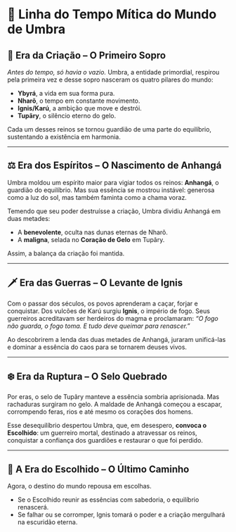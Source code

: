 # 📜 Linha do Tempo Mítica do Mundo de Umbra

## 🌌 **Era da Criação – O Primeiro Sopro**

*Antes do tempo, só havia o vazio.*
Umbra, a entidade primordial, respirou pela primeira vez e desse sopro nasceram os quatro pilares do mundo:

* **Ybyrá**, a vida em sua forma pura.
* **Nharõ**, o tempo em constante movimento.
* **Ignis/Karú**, a ambição que move e destrói.
* **Tupãry**, o silêncio eterno do gelo.

Cada um desses reinos se tornou guardião de uma parte do equilíbrio, sustentando a existência em harmonia.

---

## ⚖️ **Era dos Espíritos – O Nascimento de Anhangá**

Umbra moldou um espírito maior para vigiar todos os reinos: **Anhangá**, o guardião do equilíbrio.
Mas sua essência se mostrou instável: generosa como a luz do sol, mas também faminta como a chama voraz.

Temendo que seu poder destruísse a criação, Umbra dividiu Anhangá em duas metades:

* A **benevolente**, oculta nas dunas eternas de Nharõ.
* A **maligna**, selada no **Coração de Gelo** em Tupãry.

Assim, a balança da criação foi mantida.

---

## 🗡️ **Era das Guerras – O Levante de Ignis**

Com o passar dos séculos, os povos aprenderam a caçar, forjar e conquistar.
Dos vulcões de Karú surgiu **Ignis**, o império de fogo.
Seus guerreiros acreditavam ser herdeiros do magma e proclamaram:
*“O fogo não guarda, o fogo toma. E tudo deve queimar para renascer.”*

Ao descobrirem a lenda das duas metades de Anhangá, juraram unificá-las e dominar a essência do caos para se tornarem deuses vivos.

---

## ❄️ **Era da Ruptura – O Selo Quebrado**

Por eras, o selo de Tupãry manteve a essência sombria aprisionada.
Mas rachaduras surgiram no gelo. A maldade de Anhangá começou a escapar, corrompendo feras, rios e até mesmo os corações dos homens.

Esse desequilíbrio despertou Umbra, que, em desespero, **convoca o Escolhido**:
um guerreiro mortal, destinado a atravessar os reinos, conquistar a confiança dos guardiões e restaurar o que foi perdido.

---

## 🌠 **A Era do Escolhido – O Último Caminho**

Agora, o destino do mundo repousa em escolhas.

* Se o Escolhido reunir as essências com sabedoria, o equilíbrio renascerá.
* Se falhar ou se corromper, Ignis tomará o poder e a criação mergulhará na escuridão eterna.

